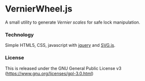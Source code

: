 # VernierWheel.js

A small utility to generate *Vernier scales* for safe lock manipulation.


### Technology

Simple HTML5, CSS, javascript with [jquery](https://jquery.com/) and
[SVG.js](http://svgjs.com).


### License

This is released under the GNU General Public License v3
(https://www.gnu.org/licenses/gpl-3.0.html)


